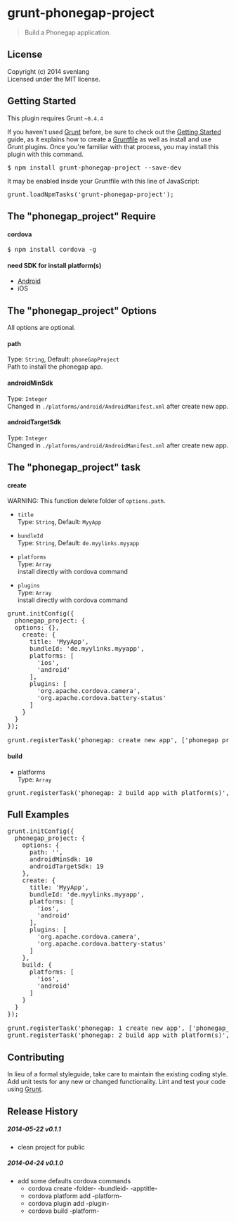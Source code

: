 # grunt-phonegap-project
> Build a Phonegap application.

## License
Copyright (c) 2014 svenlang<br />
Licensed under the MIT license.

## Getting Started
This plugin requires Grunt `~0.4.4`

If you haven't used [Grunt](http://gruntjs.com/) before, be sure to check out the [Getting Started](http://gruntjs.com/getting-started) guide, as it explains how to create a [Gruntfile](http://gruntjs.com/sample-gruntfile) as well as install and use Grunt plugins. Once you're familiar with that process, you may install this plugin with this command.

<pre>
$ npm install grunt-phonegap-project --save-dev
</pre>

It may be enabled inside your Gruntfile with this line of JavaScript:

<pre>
grunt.loadNpmTasks('grunt-phonegap-project');
</pre>

## The "phonegap_project" Require

#### cordova
<pre>
$ npm install cordova -g
</pre>

#### need SDK for install platform(s)
* [Android](http://developer.android.com/sdk/index.html)
* iOS

## The "phonegap_project" Options
All options are optional.

#### path
Type: `String`, Default: `phoneGapProject`<br />
Path to install the phonegap app.

#### androidMinSdk
Type: `Integer`<br />
Changed in `./platforms/android/AndroidManifest.xml` after create new app.

#### androidTargetSdk
Type: `Integer`<br />
Changed in `./platforms/android/AndroidManifest.xml` after create new app.

## The "phonegap_project" task

#### create
WARNING: This function delete folder of `options.path`.

* `title`<br />
Type: `String`, Default: `MyyApp`

* `bundleId`<br />
Type: `String`, Default: `de.myylinks.myyapp`

* `platforms`<br />
Type: `Array`<br />
install directly with cordova command

* `plugins`<br />
Type: `Array`<br />
install directly with cordova command

<pre>
grunt.initConfig({
  phonegap_project: {
  options: {},
    create: {
      title: 'MyyApp',
      bundleId: 'de.myylinks.myyapp',
      platforms: [
        'ios',
        'android'
      ],
      plugins: [
        'org.apache.cordova.camera',
        'org.apache.cordova.battery-status'
      ]
    }
  }
});

grunt.registerTask('phonegap: create new app', ['phonegap_project:create']);
</pre>

#### build
* platforms<br />
Type: `Array`

<pre>
grunt.registerTask('phonegap: 2 build app with platform(s)', ['phonegap_project:build']);
</pre>

## Full Examples
<pre>
grunt.initConfig({
  phonegap_project: {
    options: {
      path: '',
      androidMinSdk: 10
      androidTargetSdk: 19
    },
    create: {
      title: 'MyyApp',
      bundleId: 'de.myylinks.myyapp',
      platforms: [
        'ios',
        'android'
      ],
      plugins: [
        'org.apache.cordova.camera',
        'org.apache.cordova.battery-status'
      ]
    },
    build: {
      platforms: [
        'ios',
        'android'
      ]
    }
  }
});

grunt.registerTask('phonegap: 1 create new app', ['phonegap_project:create']);
grunt.registerTask('phonegap: 2 build app with platform(s)', ['phonegap_project:build']);
</pre>

## Contributing
In lieu of a formal styleguide, take care to maintain the existing coding style. Add unit tests for any new or changed functionality. Lint and test your code using [Grunt](http://gruntjs.com/).

## Release History

##### 2014-05-22 v0.1.1
* clean project for public

##### 2014-04-24 v0.1.0
* add some defaults cordova commands
  * cordova create -folder- -bundleid- -apptitle-
  * cordova platform add -platform-
  * cordova plugin add -plugin-
  * cordova build -platform-
